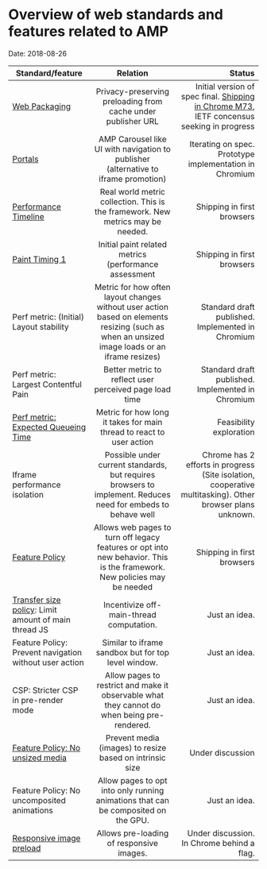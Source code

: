 # Overview of web standards and features related to AMP

Date: 2018-08-26

| Standard/feature                                                                                                                                  |                                                                   Relation                                                                    |                                                                                                                                                                               Status |
| ------------------------------------------------------------------------------------------------------------------------------------------------- | :-------------------------------------------------------------------------------------------------------------------------------------------: | -----------------------------------------------------------------------------------------------------------------------------------------------------------------------------------: |
| [Web Packaging](https://github.com/WICG/webpackage)                                                                                               |                                         Privacy-preserving preloading from cache under publisher URL                                          | Initial version of spec final. [Shipping in Chrome M73](https://groups.google.com/a/chromium.org/forum/#!msg/blink-dev/gPH_BcOBEtc/Z41GR0mwEQAJ), IETF concensus seeking in progress |
| [Portals](https://github.com/WICG/portals/blob/main/README.md)                                                                                    |                              AMP Carousel like UI with navigation to publisher (alternative to iframe promotion)                              |                                                                                                                              Iterating on spec. Prototype implementation in Chromium |
| [Performance Timeline](https://w3c.github.io/performance-timeline/)                                                                               |                                Real world metric collection. This is the framework. New metrics may be needed.                                |                                                                                                                                                           Shipping in first browsers |
| [Paint Timing 1](https://w3c.github.io/paint-timing/)                                                                                             |                                             Initial paint related metrics (performance assessment                                             |                                                                                                                                                           Shipping in first browsers |
| Perf metric: (Initial) Layout stability                                                                                                           | Metric for how often layout changes without user action based on elements resizing (such as when an unsized image loads or an iframe resizes) |                                                                                                                                    Standard draft published. Implemented in Chromium |
| Perf metric: Largest Contentful Pain                                                                                                              |                                            Better metric to reflect user perceived page load time                                             |                                                                                                                                    Standard draft published. Implemented in Chromium |
| [Perf metric: Expected Queueing Time](https://docs.google.com/document/d/1Vgu7-R84Ym3lbfTRi98vpdspRr1UwORB4UV-p9K1FF0/edit#heading=h.qtmvlls54hz) |                                     Metric for how long it takes for main thread to react to user action                                      |                                                                                                                                                              Feasibility exploration |
| Iframe performance isolation                                                                                                                      |                 Possible under current standards, but requires browsers to implement. Reduces need for embeds to behave well                  |                                                                            Chrome has 2 efforts in progress (Site isolation, cooperative multitasking). Other browser plans unknown. |
| [Feature Policy](https://wicg.github.io/feature-policy/)                                                                                          |           Allows web pages to turn off legacy features or opt into new behavior. This is the framework. New policies may be needed            |                                                                                                                                                           Shipping in first browsers |
| [Transfer size policy](https://github.com/WICG/transfer-size): Limit amount of main thread JS                                                     |                                                   Incentivize off-main-thread computation.                                                    |                                                                                                                                                                        Just an idea. |
| Feature Policy: Prevent navigation without user action                                                                                            |                                              Similar to iframe sandbox but for top level window.                                              |                                                                                                                                                                        Just an idea. |
| CSP: Stricter CSP in pre-render mode                                                                                                              |                          Allow pages to restrict and make it observable what they cannot do when being pre-rendered.                          |                                                                                                                                                                        Just an idea. |
| [Feature Policy: No unsized media](https://github.com/WICG/feature-policy/issues/127)                                                             |                                           Prevent media (images) to resize based on intrinsic size                                            |                                                                                                                                                                     Under discussion |
| Feature Policy: No uncomposited animations                                                                                                        |                              Allow pages to opt into only running animations that can be composited on the GPU.                               |                                                                                                                                                                        Just an idea. |
| [Responsive image preload](https://github.com/w3c/preload/issues/120)                                                                             |                                                   Allows pre-loading of responsive images.                                                    |                                                                                                                                           Under discussion. In Chrome behind a flag. |
